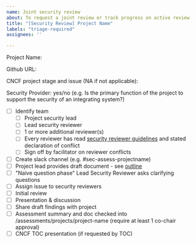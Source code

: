 ```yaml
---
name: Joint security review
about: To request a joint review or track progress on active review
title: "[Security Review] Project Name"
labels: "triage-required"
assignees: ''

---
```


Project Name:

Github URL:

<!-- For project proposals looking to go through TAG review, please indicate the stage of the project (sandbox, incubation/graduation and link to the TOC issue, else indicate NA

For example, https://github.com/cncf/toc/issues/368 (incubation)
-->
CNCF project stage and issue (NA if not applicable):

Security Provider: yes/no (e.g. Is the primary function of the project to support the security of an integrating system?)

- [ ] Identify team
  - [ ] Project security lead
  - [ ] Lead security reviewer
  - [ ] 1 or more additional reviewer(s)
  - [ ] Every reviewer has read [security reviewer guidelines](/community/assessments/guide/security-reviewer.md) and stated declaration of conflict
  - [ ] Sign off by facilitator on reviewer conflicts
- [ ] Create slack channel (e.g. #sec-assess-projectname)
- [ ] Project lead provides draft document - see [outline](/community/assessments/guide/joint-review.md)
- [ ] "Naive question phase" Lead Security Reviewer asks clarifying questions
- [ ] Assign issue to security reviewers
- [ ] Initial review
- [ ] Presentation & discussion
- [ ] Share draft findings with project
- [ ] Assessment summary and doc checked into /assessments/projects/project-name (require at least 1 co-chair approval)
- [ ] CNCF TOC presentation (if requested by TOC)
